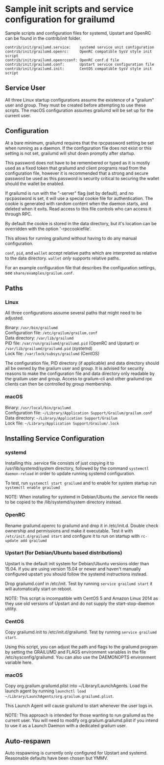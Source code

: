 Sample init scripts and service configuration for grailumd
==========================================================

Sample scripts and configuration files for systemd, Upstart and OpenRC
can be found in the contrib/init folder.

    contrib/init/grailumd.service:    systemd service unit configuration
    contrib/init/grailumd.openrc:     OpenRC compatible SysV style init script
    contrib/init/grailumd.openrcconf: OpenRC conf.d file
    contrib/init/grailumd.conf:       Upstart service configuration file
    contrib/init/grailumd.init:       CentOS compatible SysV style init script

Service User
---------------------------------

All three Linux startup configurations assume the existence of a "grailum" user
and group.  They must be created before attempting to use these scripts.
The macOS configuration assumes grailumd will be set up for the current user.

Configuration
---------------------------------

At a bare minimum, grailumd requires that the rpcpassword setting be set
when running as a daemon.  If the configuration file does not exist or this
setting is not set, grailumd will shut down promptly after startup.

This password does not have to be remembered or typed as it is mostly used
as a fixed token that grailumd and client programs read from the configuration
file, however it is recommended that a strong and secure password be used
as this password is security critical to securing the wallet should the
wallet be enabled.

If grailumd is run with the "-server" flag (set by default), and no rpcpassword is set,
it will use a special cookie file for authentication. The cookie is generated with random
content when the daemon starts, and deleted when it exits. Read access to this file
controls who can access it through RPC.

By default the cookie is stored in the data directory, but it's location can be overridden
with the option '-rpccookiefile'.

This allows for running grailumd without having to do any manual configuration.

`conf`, `pid`, and `wallet` accept relative paths which are interpreted as
relative to the data directory. `wallet` *only* supports relative paths.

For an example configuration file that describes the configuration settings,
see `share/examples/grailum.conf`.

Paths
---------------------------------

### Linux

All three configurations assume several paths that might need to be adjusted.

Binary:              `/usr/bin/grailumd`  
Configuration file:  `/etc/grailum/grailum.conf`  
Data directory:      `/var/lib/grailumd`  
PID file:            `/var/run/grailumd/grailumd.pid` (OpenRC and Upstart) or `/var/lib/grailumd/grailumd.pid` (systemd)  
Lock file:           `/var/lock/subsys/grailumd` (CentOS)  

The configuration file, PID directory (if applicable) and data directory
should all be owned by the grailum user and group.  It is advised for security
reasons to make the configuration file and data directory only readable by the
grailum user and group.  Access to grailum-cli and other grailumd rpc clients
can then be controlled by group membership.

### macOS

Binary:              `/usr/local/bin/grailumd`  
Configuration file:  `~/Library/Application Support/Grailum/grailum.conf`  
Data directory:      `~/Library/Application Support/Grailum`  
Lock file:           `~/Library/Application Support/Grailum/.lock`  

Installing Service Configuration
-----------------------------------

### systemd

Installing this .service file consists of just copying it to
/usr/lib/systemd/system directory, followed by the command
`systemctl daemon-reload` in order to update running systemd configuration.

To test, run `systemctl start grailumd` and to enable for system startup run
`systemctl enable grailumd`

NOTE: When installing for systemd in Debian/Ubuntu the .service file needs to be copied to the /lib/systemd/system directory instead.

### OpenRC

Rename grailumd.openrc to grailumd and drop it in /etc/init.d.  Double
check ownership and permissions and make it executable.  Test it with
`/etc/init.d/grailumd start` and configure it to run on startup with
`rc-update add grailumd`

### Upstart (for Debian/Ubuntu based distributions)

Upstart is the default init system for Debian/Ubuntu versions older than 15.04. If you are using version 15.04 or newer and haven't manually configured upstart you should follow the systemd instructions instead.

Drop grailumd.conf in /etc/init.  Test by running `service grailumd start`
it will automatically start on reboot.

NOTE: This script is incompatible with CentOS 5 and Amazon Linux 2014 as they
use old versions of Upstart and do not supply the start-stop-daemon utility.

### CentOS

Copy grailumd.init to /etc/init.d/grailumd. Test by running `service grailumd start`.

Using this script, you can adjust the path and flags to the grailumd program by
setting the GRAILUMD and FLAGS environment variables in the file
/etc/sysconfig/grailumd. You can also use the DAEMONOPTS environment variable here.

### macOS

Copy org.grailum.grailumd.plist into ~/Library/LaunchAgents. Load the launch agent by
running `launchctl load ~/Library/LaunchAgents/org.grailum.grailumd.plist`.

This Launch Agent will cause grailumd to start whenever the user logs in.

NOTE: This approach is intended for those wanting to run grailumd as the current user.
You will need to modify org.grailum.grailumd.plist if you intend to use it as a
Launch Daemon with a dedicated grailum user.

Auto-respawn
-----------------------------------

Auto respawning is currently only configured for Upstart and systemd.
Reasonable defaults have been chosen but YMMV.
